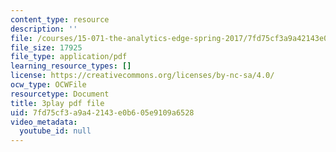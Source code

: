 ```yaml
---
content_type: resource
description: ''
file: /courses/15-071-the-analytics-edge-spring-2017/7fd75cf3a9a42143e0b605e9109a6528_35kwBJQwmLg.pdf
file_size: 17925
file_type: application/pdf
learning_resource_types: []
license: https://creativecommons.org/licenses/by-nc-sa/4.0/
ocw_type: OCWFile
resourcetype: Document
title: 3play pdf file
uid: 7fd75cf3-a9a4-2143-e0b6-05e9109a6528
video_metadata:
  youtube_id: null
---
```

